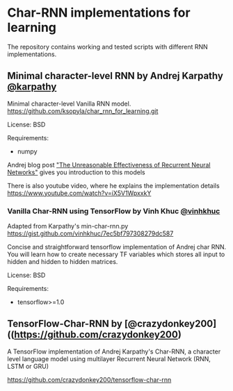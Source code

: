 # Char-RNN implementations for learning
The repository contains working and tested scripts with different RNN implementations. 

## Minimal character-level RNN by Andrej Karpathy [@karpathy](https://github.com/karpathy)
Minimal character-level Vanilla RNN model. 
https://github.com/ksopyla/char_rnn_for_learning.git

License: BSD

Requirements: 
* numpy


Andrej blog post ["The Unreasonable Effectiveness of Recurrent Neural Networks"](http://karpathy.github.io/2015/05/21/rnn-effectiveness/) gives you introduction to this models

There is also youtube video, where he explains the implementation details
https://www.youtube.com/watch?v=iX5V1WpxxkY

### Vanilla Char-RNN using TensorFlow by Vinh Khuc [@vinhkhuc](https://github.com/vinhkhuc)

Adapted from Karpathy's min-char-rnn.py https://gist.github.com/vinhkhuc/7ec5bf797308279dc587

Concise and straightforward tensorflow implementation of Andrej char RNN. You will learn how to create necessary TF variables which stores all input to hidden and hidden to hidden matrices.

License: BSD

Requirements: 
* tensorflow>=1.0

## TensorFlow-Char-RNN by [@crazydonkey200]((https://github.com/crazydonkey200)

A TensorFlow implementation of Andrej Karpathy's Char-RNN, a character level language model using multilayer Recurrent Neural Network (RNN, LSTM or GRU)

https://github.com/crazydonkey200/tensorflow-char-rnn
